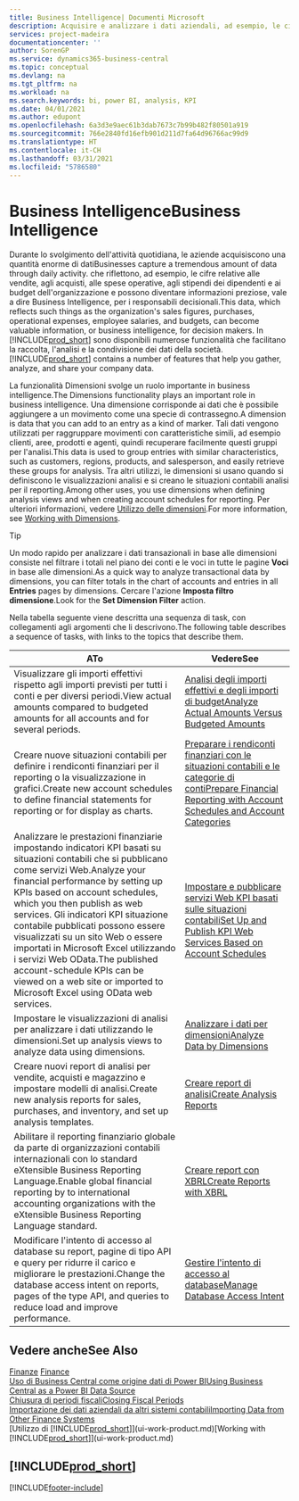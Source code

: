 ```yaml
---
title: Business Intelligence| Documenti Microsoft
description: Acquisire e analizzare i dati aziendali, ad esempio, le cifre relative alle vendite, agli acquisti, alle spese operative, agli stipendi dei dipendenti e ai budget che possono diventare informazioni preziose, vale a dire Business Intelligence, per prendere le decisioni.
services: project-madeira
documentationcenter: ''
author: SorenGP
ms.service: dynamics365-business-central
ms.topic: conceptual
ms.devlang: na
ms.tgt_pltfrm: na
ms.workload: na
ms.search.keywords: bi, power BI, analysis, KPI
ms.date: 04/01/2021
ms.author: edupont
ms.openlocfilehash: 6a3d3e9aec61b3dab7673c7b99b482f80501a919
ms.sourcegitcommit: 766e2840fd16efb901d211d7fa64d96766ac99d9
ms.translationtype: HT
ms.contentlocale: it-CH
ms.lasthandoff: 03/31/2021
ms.locfileid: "5786580"
---
```

# <a name="business-intelligence"></a><span data-ttu-id="e14bd-103">Business Intelligence</span><span class="sxs-lookup"><span data-stu-id="e14bd-103">Business Intelligence</span></span>
<span data-ttu-id="e14bd-104">Durante lo svolgimento dell'attività quotidiana, le aziende acquisiscono una quantità enorme di dati</span><span class="sxs-lookup"><span data-stu-id="e14bd-104">Businesses capture a tremendous amount of data through daily activity.</span></span> <span data-ttu-id="e14bd-105">che riflettono, ad esempio, le cifre relative alle vendite, agli acquisti, alle spese operative, agli stipendi dei dipendenti e ai budget dell'organizzazione e possono diventare informazioni preziose, vale a dire Business Intelligence, per i responsabili decisionali.</span><span class="sxs-lookup"><span data-stu-id="e14bd-105">This data, which reflects such things as the organization's sales figures, purchases, operational expenses, employee salaries, and budgets, can become valuable information, or business intelligence, for decision makers.</span></span> <span data-ttu-id="e14bd-106">In [!INCLUDE[prod_short](includes/prod_short.md)] sono disponibili numerose funzionalità che facilitano la raccolta, l'analisi e la condivisione dei dati della società.</span><span class="sxs-lookup"><span data-stu-id="e14bd-106">[!INCLUDE[prod_short](includes/prod_short.md)] contains a number of features that help you gather, analyze, and share your company data.</span></span>

<span data-ttu-id="e14bd-107">La funzionalità Dimensioni svolge un ruolo importante in business intelligence.</span><span class="sxs-lookup"><span data-stu-id="e14bd-107">The Dimensions functionality plays an important role in business intelligence.</span></span> <span data-ttu-id="e14bd-108">Una dimensione corrisponde ai dati che è possibile aggiungere a un movimento come una specie di contrassegno.</span><span class="sxs-lookup"><span data-stu-id="e14bd-108">A dimension is data that you can add to an entry as a kind of marker.</span></span> <span data-ttu-id="e14bd-109">Tali dati vengono utilizzati per raggruppare movimenti con caratteristiche simili, ad esempio clienti, aree, prodotti e agenti, quindi recuperare facilmente questi gruppi per l'analisi.</span><span class="sxs-lookup"><span data-stu-id="e14bd-109">This data is used to group entries with similar characteristics, such as customers, regions, products, and salesperson, and easily retrieve these groups for analysis.</span></span> <span data-ttu-id="e14bd-110">Tra altri utilizzi, le dimensioni si usano quando si definiscono le visualizzazioni analisi e si creano le situazioni contabili analisi per il reporting.</span><span class="sxs-lookup"><span data-stu-id="e14bd-110">Among other uses, you use dimensions  when defining analysis views and when creating account schedules for reporting.</span></span> <span data-ttu-id="e14bd-111">Per ulteriori informazioni, vedere [Utilizzo delle dimensioni](finance-dimensions.md).</span><span class="sxs-lookup"><span data-stu-id="e14bd-111">For more information, see [Working with Dimensions](finance-dimensions.md).</span></span>

> [!TIP]
> <span data-ttu-id="e14bd-112">Un modo rapido per analizzare i dati transazionali in base alle dimensioni consiste nel filtrare i totali nel piano dei conti e le voci in tutte le pagine **Voci** in base alle dimensioni.</span><span class="sxs-lookup"><span data-stu-id="e14bd-112">As a quick way to analyze transactional data by dimensions, you can filter totals in the chart of accounts and entries in all **Entries** pages by dimensions.</span></span> <span data-ttu-id="e14bd-113">Cercare l'azione **Imposta filtro dimensione**.</span><span class="sxs-lookup"><span data-stu-id="e14bd-113">Look for the **Set Dimension Filter** action.</span></span>  

<span data-ttu-id="e14bd-114">Nella tabella seguente viene descritta una sequenza di task, con collegamenti agli argomenti che li descrivono.</span><span class="sxs-lookup"><span data-stu-id="e14bd-114">The following table describes a sequence of tasks, with links to the topics that describe them.</span></span>  

| <span data-ttu-id="e14bd-115">A</span><span class="sxs-lookup"><span data-stu-id="e14bd-115">To</span></span> | <span data-ttu-id="e14bd-116">Vedere</span><span class="sxs-lookup"><span data-stu-id="e14bd-116">See</span></span> |
| --- | --- |
|<span data-ttu-id="e14bd-117">Visualizzare gli importi effettivi rispetto agli importi previsti per tutti i conti e per diversi periodi.</span><span class="sxs-lookup"><span data-stu-id="e14bd-117">View actual amounts compared to budgeted amounts for all accounts and for several periods.</span></span>|[<span data-ttu-id="e14bd-118">Analisi degli importi effettivi e degli importi di budget</span><span class="sxs-lookup"><span data-stu-id="e14bd-118">Analyze Actual Amounts Versus Budgeted Amounts</span></span>](bi-how-analyze-actual-versus-budget.md)|
|<span data-ttu-id="e14bd-119">Creare nuove situazioni contabili per definire i rendiconti finanziari per il reporting o la visualizzazione in grafici.</span><span class="sxs-lookup"><span data-stu-id="e14bd-119">Create new account schedules to define financial statements for reporting or for display as charts.</span></span>|[<span data-ttu-id="e14bd-120">Preparare i rendiconti finanziari con le situazioni contabili e le categorie di conti</span><span class="sxs-lookup"><span data-stu-id="e14bd-120">Prepare Financial Reporting with Account Schedules and Account Categories</span></span>](bi-how-work-account-schedule.md)|
|<span data-ttu-id="e14bd-121">Analizzare le prestazioni finanziarie impostando indicatori KPI basati su situazioni contabili che si pubblicano come servizi Web.</span><span class="sxs-lookup"><span data-stu-id="e14bd-121">Analyze your financial performance by setting up KPIs based on account schedules, which you then publish as web services.</span></span> <span data-ttu-id="e14bd-122">Gli indicatori KPI situazione contabile pubblicati possono essere visualizzati su un sito Web o essere importati in Microsoft Excel utilizzando i servizi Web OData.</span><span class="sxs-lookup"><span data-stu-id="e14bd-122">The published account-schedule KPIs can be viewed on a web site or imported to Microsoft Excel using OData web services.</span></span>|[<span data-ttu-id="e14bd-123">Impostare e pubblicare servizi Web KPI basati sulle situazioni contabili</span><span class="sxs-lookup"><span data-stu-id="e14bd-123">Set Up and Publish KPI Web Services Based on Account Schedules</span></span>](bi-how-to-set-up-and-publish-kpi-web-services-based-on-account-schedules.md)|
|<span data-ttu-id="e14bd-124">Impostare le visualizzazioni di analisi per analizzare i dati utilizzando le dimensioni.</span><span class="sxs-lookup"><span data-stu-id="e14bd-124">Set up analysis views to analyze data using dimensions.</span></span>|[<span data-ttu-id="e14bd-125">Analizzare i dati per dimensioni</span><span class="sxs-lookup"><span data-stu-id="e14bd-125">Analyze Data by Dimensions</span></span>](bi-how-analyze-data-dimension.md)|
|<span data-ttu-id="e14bd-126">Creare nuovi report di analisi per vendite, acquisti e magazzino e impostare modelli di analisi.</span><span class="sxs-lookup"><span data-stu-id="e14bd-126">Create new analysis reports for sales, purchases, and inventory, and set up analysis templates.</span></span>|[<span data-ttu-id="e14bd-127">Creare report di analisi</span><span class="sxs-lookup"><span data-stu-id="e14bd-127">Create Analysis Reports</span></span>](bi-how-create-analysis-views-reports.md)|
|<span data-ttu-id="e14bd-128">Abilitare il reporting finanziario globale da parte di organizzazioni contabili internazionali con lo standard eXtensible Business Reporting Language.</span><span class="sxs-lookup"><span data-stu-id="e14bd-128">Enable global financial reporting by to international accounting organizations with the eXtensible Business Reporting Language standard.</span></span>|[<span data-ttu-id="e14bd-129">Creare report con XBRL</span><span class="sxs-lookup"><span data-stu-id="e14bd-129">Create Reports with XBRL</span></span>](bi-create-reports-with-xbrl.md)|
|<span data-ttu-id="e14bd-130">Modificare l'intento di accesso al database su report, pagine di tipo API e query per ridurre il carico e migliorare le prestazioni.</span><span class="sxs-lookup"><span data-stu-id="e14bd-130">Change the database access intent on reports, pages of the type API, and queries to reduce load and improve performance.</span></span>|[<span data-ttu-id="e14bd-131">Gestire l'intento di accesso al database</span><span class="sxs-lookup"><span data-stu-id="e14bd-131">Manage Database Access Intent</span></span>](admin-data-access-intent.md)|

## <a name="see-also"></a><span data-ttu-id="e14bd-132">Vedere anche</span><span class="sxs-lookup"><span data-stu-id="e14bd-132">See Also</span></span>
<span data-ttu-id="e14bd-133">[Finanze](finance.md)  </span><span class="sxs-lookup"><span data-stu-id="e14bd-133">[Finance](finance.md)  </span></span>  
[<span data-ttu-id="e14bd-134">Uso di Business Central come origine dati di Power BI</span><span class="sxs-lookup"><span data-stu-id="e14bd-134">Using Business Central as a Power BI Data Source</span></span>](across-how-use-financials-data-source-powerbi.md)  
[<span data-ttu-id="e14bd-135">Chiusura di periodi fiscali</span><span class="sxs-lookup"><span data-stu-id="e14bd-135">Closing Fiscal Periods</span></span>](year-close-years-periods.md)  
[<span data-ttu-id="e14bd-136">Importazione dei dati aziendali da altri sistemi contabili</span><span class="sxs-lookup"><span data-stu-id="e14bd-136">Importing Data from Other Finance Systems</span></span>](across-import-data-configuration-packages.md)  
<span data-ttu-id="e14bd-137">[Utilizzo di [!INCLUDE[prod_short](includes/prod_short.md)]](ui-work-product.md)</span><span class="sxs-lookup"><span data-stu-id="e14bd-137">[Working with [!INCLUDE[prod_short](includes/prod_short.md)]](ui-work-product.md)</span></span>

## [!INCLUDE[prod_short](includes/free_trial_md.md)]  


[!INCLUDE[footer-include](includes/footer-banner.md)]